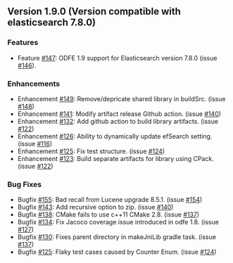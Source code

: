 ## Version 1.9.0 (Version compatible with elasticsearch 7.8.0)
### Features
* Feature [#147](https://github.com/opendistro-for-elasticsearch/k-NN/pull/147): ODFE 1.9 support for Elasticsearch version 7.8.0 (issue [#146](https://github.com/opendistro-for-elasticsearch/k-NN/issues/146)).

### Enhancements
* Enhancement [#149](https://github.com/opendistro-for-elasticsearch/k-NN/pull/149): Remove/depricate shared library in buildSrc. (issue [#148](https://github.com/opendistro-for-elasticsearch/k-NN/issues/96))
* Enhancement [#141](https://github.com/opendistro-for-elasticsearch/k-NN/pull/141): Modify artifact release Github action. (issue [#140](https://github.com/opendistro-for-elasticsearch/k-NN/issues/140))
* Enhancement [#132](https://github.com/opendistro-for-elasticsearch/k-NN/pull/132): Add github action to build library artifacts. (issue [#122](https://github.com/opendistro-for-elasticsearch/k-NN/issues/122))
* Enhancement [#126](https://github.com/opendistro-for-elasticsearch/k-NN/pull/126): Ability to dynamically update efSearch setting. (issue [#116](https://github.com/opendistro-for-elasticsearch/k-NN/issues/116))
* Enhancement [#125](https://github.com/opendistro-for-elasticsearch/k-NN/pull/125): Fix test structure. (issue [#124](https://github.com/opendistro-for-elasticsearch/k-NN/issues/124))
* Enhancement [#123](https://github.com/opendistro-for-elasticsearch/k-NN/pull/123): Build separate artifacts for library using CPack. (issue [#122](https://github.com/opendistro-for-elasticsearch/k-NN/issues/122))

### Bug Fixes
* Bugfix [#155](https://github.com/opendistro-for-elasticsearch/k-NN/pull/155): Bad recall from Lucene upgrade 8.5.1. (issue [#154](https://github.com/opendistro-for-elasticsearch/k-NN/issues/154))
* Bugfix [#143](https://github.com/opendistro-for-elasticsearch/k-NN/pull/143): Add recursive option to zip. (issue [#140](https://github.com/opendistro-for-elasticsearch/k-NN/issues/140))
* Bugfix [#138](https://github.com/opendistro-for-elasticsearch/k-NN/pull/138): CMake fails to use c++11 CMake 2.8. (issue [#137](https://github.com/opendistro-for-elasticsearch/k-NN/issues/137))
* Bugfix [#134](https://github.com/opendistro-for-elasticsearch/k-NN/pull/134): Fix Jacoco coverage issue introduced in odfe 1.8. (issue [#127](https://github.com/opendistro-for-elasticsearch/k-NN/issues/127))
* Bugfix [#130](https://github.com/opendistro-for-elasticsearch/k-NN/pull/130): Fixes parent directory in makeJniLib gradle task. (issue [#137](https://github.com/opendistro-for-elasticsearch/k-NN/issues/137))
* Bugfix [#125](https://github.com/opendistro-for-elasticsearch/k-NN/pull/125): Flaky test cases caused by Counter Enum. (issue [#124](https://github.com/opendistro-for-elasticsearch/k-NN/issues/124))
